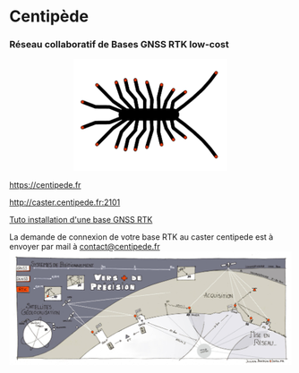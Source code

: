 # Centipède

### Réseau collaboratif de Bases GNSS RTK low-cost

<p align="center"><img src="docs/images/centipede.jpg" height="200">

https://centipede.fr

http://caster.centipede.fr:2101

[Tuto installation d'une base GNSS RTK](https://github.com/jancelin/centipede/blob/master/tuto/note.md)

La demande de connexion de votre base RTK au caster centipede est à envoyer par mail à contact@centipede.fr
![RTK](/docs/images/1.jpg)






